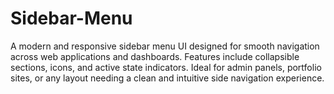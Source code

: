 # Sidebar-Menu
A modern and responsive sidebar menu UI designed for smooth navigation across web applications and dashboards. Features include collapsible sections, icons, and active state indicators. Ideal for admin panels, portfolio sites, or any layout needing a clean and intuitive side navigation experience.
